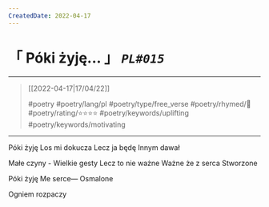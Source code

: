 ```yaml
---
CreatedDate: 2022-04-17
---
```

# &#12300; Póki żyję... &#12301; *`PL#015`*

---

> [[2022-04-17|17/04/22]]
> 
> #poetry 
> #poetry/lang/pl 
> #poetry/type/free_verse 
> #poetry/rhymed/🔴 
> #poetry/rating/⭐⭐⭐⭐ 
> #poetry/keywords/uplifting #poetry/keywords/motivating 

---

Póki żyję
Los mi dokucza
Lecz ja będę
Innym dawał

Małe czyny -
Wielkie gesty
Lecz to nie ważne
Ważne że z serca
Stworzone

Póki żyję
Me serce—
Osmalone


Ogniem rozpaczy